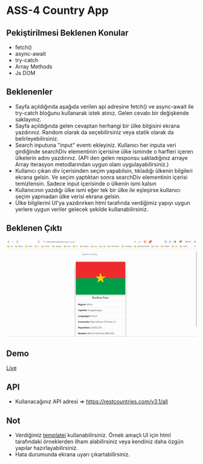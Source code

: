 # ASS-4 Country App

## Pekiştirilmesi Beklenen Konular

- fetch()
- async-await
- try-catch
- Array Methods
- Js DOM

## Beklenenler

- Sayfa açıldığında aşağıda verilen api adresine fetch() ve async-await ile try-catch bloğunu kullanarak istek atınız. Gelen cevabı bir değişkende saklayınız.
- Sayfa açıldığında gelen cevaptan herhangi bir ülke bilgisini ekrana yazdırınız. Random olarak da seçebilirsiniz veya statik olarak da belirleyebilirsiniz.
- Search inputuna "input" eventı ekleyiniz. Kullanıcı her inputa veri girdiğinde searchDiv elementinin içerisine ülke isminde o harfleri içeren ülkelerin adını yazdırınız. (API den gelen responsu sakladığınız arraye Array iterasyon metodlarından uygun olanı uygulayabilirsiniz.)
- Kullanıcı çıkan div içerisinden seçim yapabilsin, tıkladığı ülkenin bilgileri ekrana gelsin. Ve seçim yaptıktan sonra searchDiv elementinin içerisi temizlensin. Sadece input içerisinde o ülkenin ismi kalsın
- Kullanıcının yazdığı ülke ismi eğer tek bir ülke ile eşleşirse kullanıcı seçim yapmadan ülke verisi ekrana gelsin.
- Ülke bilgilerini UI'ya yazdırırken html tarafında verdiğimiz yapıyı uygun yerlere uygun veriler gelecek şekilde kullanabilirsiniz.

## Beklenen Çıktı
![Country App](./country.gif)


## Demo
[Live](https://anthonyins.github.io/async-ass2/)

## API

- Kullanacağınız API adresi => https://restcountries.com/v3.1/all

## Not 

- Verdiğimiz [templatei](./index.html) kullanabilirsiniz. Örnek amaçlı UI için html tarafındaki örneklerden ilham alabilirsiniz veya kendiniz daha özgün yapılar hazırlayabilirsiniz.
- Hata durumunda ekrana uyarı çıkartabilirsiniz.

